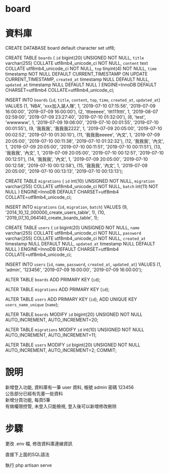 # board

# 資料庫
CREATE DATABASE board default character set utf8;

CREATE TABLE `boards` (
  `id` bigint(20) UNSIGNED NOT NULL,
  `title` varchar(255) COLLATE utf8mb4_unicode_ci NOT NULL,
  `content` text COLLATE utf8mb4_unicode_ci NOT NULL,
  `top` tinyint(4) NOT NULL,
  `time` timestamp NOT NULL DEFAULT CURRENT_TIMESTAMP ON UPDATE CURRENT_TIMESTAMP,
  `created_at` timestamp NULL DEFAULT NULL,
  `updated_at` timestamp NULL DEFAULT NULL
) ENGINE=InnoDB DEFAULT CHARSET=utf8mb4 COLLATE=utf8mb4_unicode_ci;

INSERT INTO `boards` (`id`, `title`, `content`, `top`, `time`, `created_at`, `updated_at`) VALUES
(1, 'NBA', 'xxx加入湖人隊', 1, '2019-07-10 07:15:56', '2019-07-09 16:00:00', '2019-07-09 16:00:00'),
(2, 'ttteeeee', 'ttt111tttt', 1, '2019-08-07 02:59:00', '2019-07-09 23:27:40', '2019-07-10 01:32:00'),
(8, 'test', 'wwwwww', 1, '2019-07-09 19:06:00', '2019-07-10 00:01:55', '2019-07-10 00:01:55'),
(9, '我我我', '我我我2222', 1, '2019-07-09 20:05:00', '2019-07-10 00:02:52', '2019-07-10 01:30:10'),
(11, '我我我eeeee', '內文', 1, '2019-07-09 20:05:00', '2019-07-10 00:11:38', '2019-07-10 01:32:32'),
(12, '我我我', '內文', 1, '2019-07-09 20:05:00', '2019-07-10 00:11:51', '2019-07-10 00:11:51'),
(13, '我我我', '內文', 1, '2019-07-09 20:05:00', '2019-07-10 00:12:51', '2019-07-10 00:12:51'),
(14, '我我我', '內文', 1, '2019-07-09 20:05:00', '2019-07-10 00:12:58', '2019-07-10 00:12:58'),
(15, '我我我', '內文', 1, '2019-07-09 20:05:00', '2019-07-10 00:13:13', '2019-07-10 00:13:13');

CREATE TABLE `migrations` (
  `id` int(10) UNSIGNED NOT NULL,
  `migration` varchar(255) COLLATE utf8mb4_unicode_ci NOT NULL,
  `batch` int(11) NOT NULL
) ENGINE=InnoDB DEFAULT CHARSET=utf8mb4 COLLATE=utf8mb4_unicode_ci;

INSERT INTO `migrations` (`id`, `migration`, `batch`) VALUES
(9, '2014_10_12_000000_create_users_table', 1),
(10, '2019_07_10_064140_create_boards_table', 1);

CREATE TABLE `users` (
  `id` bigint(20) UNSIGNED NOT NULL,
  `name` varchar(255) COLLATE utf8mb4_unicode_ci NOT NULL,
  `password` varchar(255) COLLATE utf8mb4_unicode_ci NOT NULL,
  `created_at` timestamp NULL DEFAULT NULL,
  `updated_at` timestamp NULL DEFAULT NULL
) ENGINE=InnoDB DEFAULT CHARSET=utf8mb4 COLLATE=utf8mb4_unicode_ci;

INSERT INTO `users` (`id`, `name`, `password`, `created_at`, `updated_at`) VALUES
(1, 'admin', '123456', '2019-07-09 16:00:00', '2019-07-09 16:00:00');

ALTER TABLE `boards`
  ADD PRIMARY KEY (`id`);

ALTER TABLE `migrations`
  ADD PRIMARY KEY (`id`);

ALTER TABLE `users`
  ADD PRIMARY KEY (`id`),
  ADD UNIQUE KEY `users_name_unique` (`name`);

ALTER TABLE `boards`
  MODIFY `id` bigint(20) UNSIGNED NOT NULL AUTO_INCREMENT, AUTO_INCREMENT=20;

ALTER TABLE `migrations`
  MODIFY `id` int(10) UNSIGNED NOT NULL AUTO_INCREMENT, AUTO_INCREMENT=11;

ALTER TABLE `users`
  MODIFY `id` bigint(20) UNSIGNED NOT NULL AUTO_INCREMENT, AUTO_INCREMENT=2;
COMMIT;

# 說明

新增登入功能, 資料庫有一筆 user 資料, 帳號 admin 密碼 123456  
公告部分已經有先塞一些資料  
新增分頁功能, 每頁5筆  
有做權限控管, 未登入只能檢視, 登入後可以新增修改刪除  

# 步驟

更改 .env 檔, 修改資料庫連線資訊

直接下上面的SQL語法  

執行 php artisan serve  
